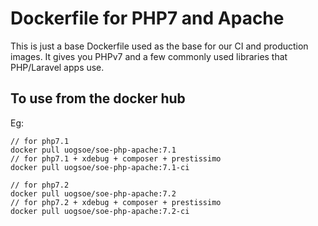 # Dockerfile for PHP7 and Apache

This is just a base Dockerfile used as the base for our CI and production images.  It gives you
PHPv7 and a few commonly used libraries that PHP/Laravel apps use.

## To use from the docker hub 

Eg:

```
// for php7.1
docker pull uogsoe/soe-php-apache:7.1
// for php7.1 + xdebug + composer + prestissimo
docker pull uogsoe/soe-php-apache:7.1-ci

// for php7.2
docker pull uogsoe/soe-php-apache:7.2
// for php7.2 + xdebug + composer + prestissimo
docker pull uogsoe/soe-php-apache:7.2-ci
```

